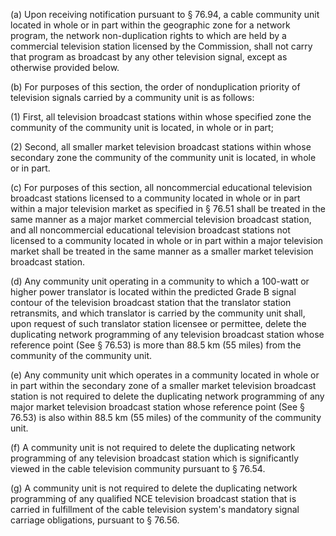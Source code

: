 (a) Upon receiving notification pursuant to § 76.94, a cable community unit located in whole or in part within the geographic zone for a network program, the network non-duplication rights to which are held by a commercial television station licensed by the Commission, shall not carry that program as broadcast by any other television signal, except as otherwise provided below.

(b) For purposes of this section, the order of nonduplication priority of television signals carried by a community unit is as follows:

(1) First, all television broadcast stations within whose specified zone the community of the community unit is located, in whole or in part;

(2) Second, all smaller market television broadcast stations within whose secondary zone the community of the community unit is located, in whole or in part.

(c) For purposes of this section, all noncommercial educational television broadcast stations licensed to a community located in whole or in part within a major television market as specified in § 76.51 shall be treated in the same manner as a major market commercial television broadcast station, and all noncommercial educational television broadcast stations not licensed to a community located in whole or in part within a major television market shall be treated in the same manner as a smaller market television broadcast station.

(d) Any community unit operating in a community to which a 100-watt or higher power translator is located within the predicted Grade B signal contour of the television broadcast station that the translator station retransmits, and which translator is carried by the community unit shall, upon request of such translator station licensee or permittee, delete the duplicating network programming of any television broadcast station whose reference point (See § 76.53) is more than 88.5 km (55 miles) from the community of the community unit.

(e) Any community unit which operates in a community located in whole or in part within the secondary zone of a smaller market television broadcast station is not required to delete the duplicating network programming of any major market television broadcast station whose reference point (See § 76.53) is also within 88.5 km (55 miles) of the community of the community unit.

(f) A community unit is not required to delete the duplicating network programming of any television broadcast station which is significantly viewed in the cable television community pursuant to § 76.54.

(g) A community unit is not required to delete the duplicating network programming of any qualified NCE television broadcast station that is carried in fulfillment of the cable television system's mandatory signal carriage obligations, pursuant to § 76.56.
                                    

